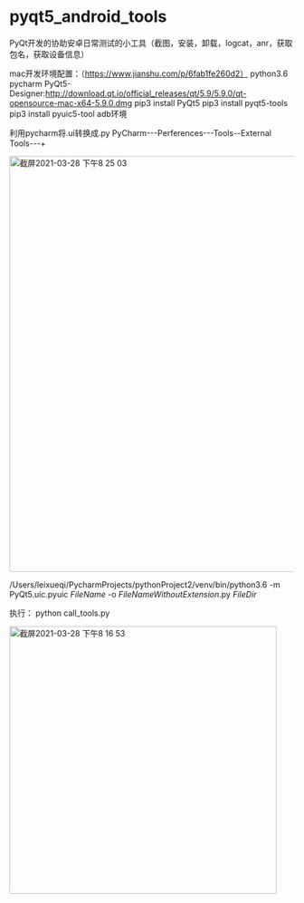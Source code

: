 # pyqt5_android_tools
PyQt开发的协助安卓日常测试的小工具（截图，安装，卸载，logcat，anr，获取包名，获取设备信息）


mac开发环境配置：（https://www.jianshu.com/p/6fab1fe260d2）
python3.6
pycharm
PyQt5-Designer:http://download.qt.io/official_releases/qt/5.9/5.9.0/qt-opensource-mac-x64-5.9.0.dmg
pip3 install PyQt5
pip3 install pyqt5-tools
pip3 install pyuic5-tool
adb环境



利用pycharm将.ui转换成.py
PyCharm---Perferences---Tools--External Tools---+

<img width="734" alt="截屏2021-03-28 下午8 25 03" src="https://user-images.githubusercontent.com/33284151/112752063-ba4f6880-9003-11eb-8792-7bf632288049.png">

/Users/leixueqi/PycharmProjects/pythonProject2/venv/bin/python3.6
-m PyQt5.uic.pyuic $FileName$ -o $FileNameWithoutExtension$.py
$FileDir$



执行：
python call_tools.py


<img width="472" alt="截屏2021-03-28 下午8 16 53" src="https://user-images.githubusercontent.com/33284151/112751827-8e7fb300-9002-11eb-8333-bb6c59e36b4b.png">















